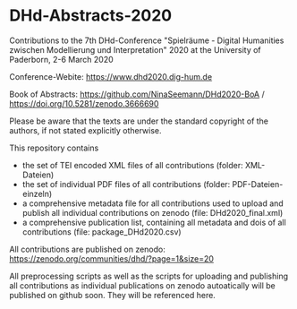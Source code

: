 # DHd-Abstracts-2020

Contributions to the 7th DHd-Conference "Spielräume - Digital Humanities zwischen Modellierung und Interpretation" 2020 at the University of Paderborn, 2-6 March 2020

Conference-Webite: https://www.dhd2020.dig-hum.de

Book of Abstracts: https://github.com/NinaSeemann/DHd2020-BoA / https://doi.org/10.5281/zenodo.3666690



Please be aware that the texts are under the standard copyright of the authors, if not stated explicitly otherwise.

This repository contains 
- the set of TEI encoded XML files of all contributions (folder: XML-Dateien)
- the set of individual PDF files of all contributions (folder: PDF-Dateien-einzeln)
- a comprehensive metadata file for all contributions used to upload and publish all individual contributions on zenodo (file: DHd2020_final.xml)
- a comprehensive publication list, containing all metadata and dois of all contributions (file: package_DHd2020.csv)

All contributions are published on zenodo: https://zenodo.org/communities/dhd/?page=1&size=20

All preprocessing scripts as well as the scripts for uploading and publishing all contributions as individual publications on zenodo autoatically will be published on github soon. They will be referenced here. 
